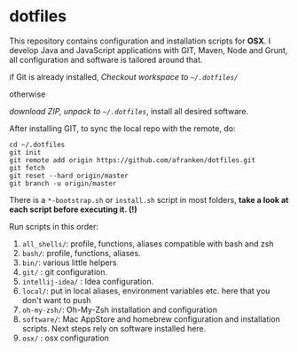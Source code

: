 dotfiles
==========

This repository contains configuration and installation scripts for **OSX**.
I develop Java and JavaScript applications with GIT, Maven, Node and Grunt, all configuration and software is tailored around that.

if Git is already installed,
_Checkout workspace to `~/.dotfiles/`_

otherwise

_download ZIP, unpack to `~/.dotfiles`_, install all desired software. 

After installing GIT, to sync the local repo with the remote, do:

    cd ~/.dotfiles
    git init
    git remote add origin https://github.com/afranken/dotfiles.git
    git fetch
    git reset --hard origin/master
    git branch -u origin/master

There is a `*-bootstrap.sh` or `install.sh` script in most folders, **take a look at each script before executing it. (!)**


Run scripts in this order:

1. `all_shells/`: profile, functions, aliases compatible with bash and zsh
1. `bash/`: profile, functions, aliases.
1. `bin/`: various little helpers
1. `git/` : git configuration.
1. `intellij-idea/` : Idea configuration.
1. `local/`: put in local aliases, environment variables etc. here that you don't want to push
1. `oh-my-zsh/`: Oh-My-Zsh installation and configuration 
1. `software/`: Mac AppStore and homebrew configuration and installation scripts. Next steps rely on software installed here.
1. `osx/` : osx configuration
